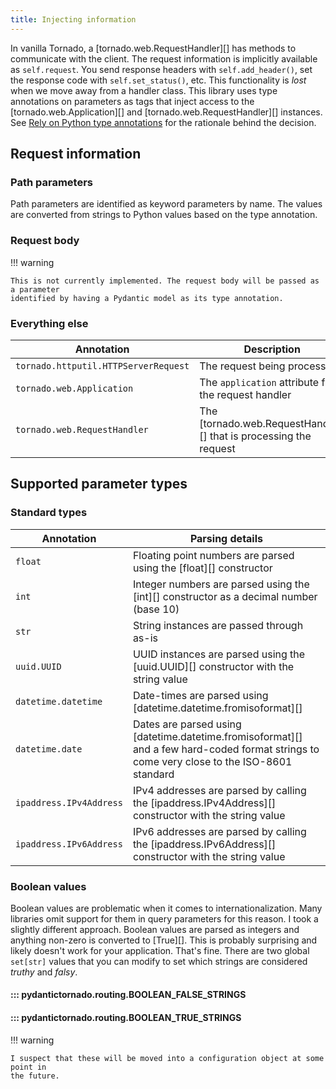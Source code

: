 ```yaml
---
title: Injecting information
---
```


In vanilla Tornado, a [tornado.web.RequestHandler][] has methods to communicate
with the client. The request information is implicitly available as `self.request`.
You send response headers with `self.add_header()`, set the response code with
`self.set_status()`, etc. This functionality is *lost* when we move away from a
handler class. This library uses type annotations on parameters as tags that inject
access to the [tornado.web.Application][] and [tornado.web.RequestHandler][] instances.
See [Rely on Python type annotations](../adr/0003-type-annotations.md) for the rationale
behind the decision.

## Request information

### Path parameters

Path parameters are identified as keyword parameters by name. The values are converted
from strings to Python values based on the type annotation.

### Request body

!!! warning

    This is not currently implemented. The request body will be passed as a parameter
    identified by having a Pydantic model as its type annotation.

### Everything else

| Annotation                           | Description                                                       |
|--------------------------------------|-------------------------------------------------------------------|
| `tornado.httputil.HTTPServerRequest` | The request being processed                                       |
| `tornado.web.Application`            | The `application` attribute from the request handler              |
| `tornado.web.RequestHandler`         | The [tornado.web.RequestHandler][] that is processing the request |

## Supported parameter types

### Standard types

| Annotation              | Parsing details                                                                                                                            |
|-------------------------|--------------------------------------------------------------------------------------------------------------------------------------------|
| `float`                 | Floating point numbers are parsed using the [float][] constructor                                                                          |
| `int`                   | Integer numbers are parsed using the [int][] constructor as a decimal number (base 10)                                                     |
| `str`                   | String instances are passed through as-is                                                                                                  |
| `uuid.UUID`             | UUID instances are parsed using the [uuid.UUID][] constructor with the string value                                                        |
| `datetime.datetime`     | Date-times are parsed using [datetime.datetime.fromisoformat][]                                                                            |
| `datetime.date`         | Dates are parsed using [datetime.datetime.fromisoformat][] and a few hard-coded format strings to come very close to the ISO-8601 standard |
| `ipaddress.IPv4Address` | IPv4 addresses are parsed by calling the [ipaddress.IPv4Address][] constructor with the string value                                       |
| `ipaddress.IPv6Address` | IPv6 addresses are parsed by calling the [ipaddress.IPv6Address][] constructor with the string value                                       |

### Boolean values

Boolean values are problematic when it comes to internationalization. Many libraries
omit support for them in query parameters for this reason. I took a slightly different
approach. Boolean values are parsed as integers and anything non-zero is converted to
[True][]. This is probably surprising and likely doesn't work for your application.
That's fine. There are two global `set[str]` values that you can modify to set which
strings are considered *truthy* and *falsy*.

#### ::: pydantictornado.routing.BOOLEAN_FALSE_STRINGS

#### ::: pydantictornado.routing.BOOLEAN_TRUE_STRINGS

!!! warning

    I suspect that these will be moved into a configuration object at some point in
    the future.
